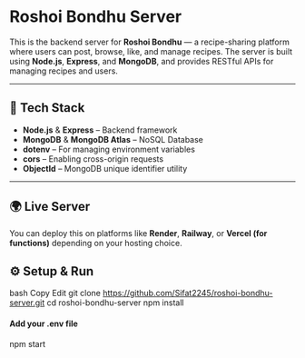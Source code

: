 # Roshoi Bondhu Server

This is the backend server for **Roshoi Bondhu** — a recipe-sharing platform where users can post, browse, like, and manage recipes. The server is built using **Node.js**, **Express**, and **MongoDB**, and provides RESTful APIs for managing recipes and users.

---

## 🔧 Tech Stack

- **Node.js** & **Express** – Backend framework  
- **MongoDB** & **MongoDB Atlas** – NoSQL Database  
- **dotenv** – For managing environment variables  
- **cors** – Enabling cross-origin requests  
- **ObjectId** – MongoDB unique identifier utility  

---

## 🌍 Live Server

You can deploy this on platforms like **Render**, **Railway**, or **Vercel (for functions)** depending on your hosting choice.


## ⚙️ Setup & Run
bash
Copy
Edit
git clone https://github.com/Sifat2245/roshoi-bondhu-server.git
cd roshoi-bondhu-server
npm install
#### Add your .env file
npm start